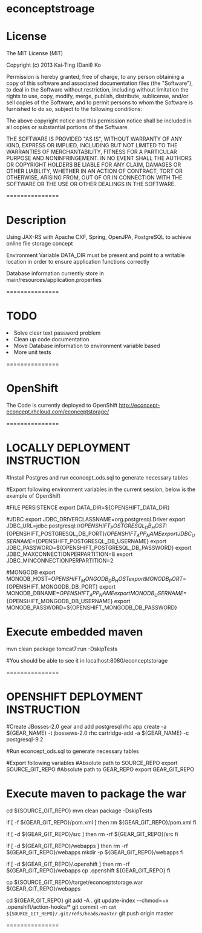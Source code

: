 econceptstroage
===============

License
===============

The MIT License (MIT)

Copyright (c) 2013 Kai-Ting (Danil) Ko

Permission is hereby granted, free of charge, to any person obtaining a copy
of this software and associated documentation files (the "Software"), to deal
in the Software without restriction, including without limitation the rights
to use, copy, modify, merge, publish, distribute, sublicense, and/or sell
copies of the Software, and to permit persons to whom the Software is
furnished to do so, subject to the following conditions:

The above copyright notice and this permission notice shall be included in
all copies or substantial portions of the Software.

THE SOFTWARE IS PROVIDED "AS IS", WITHOUT WARRANTY OF ANY KIND, EXPRESS OR
IMPLIED, INCLUDING BUT NOT LIMITED TO THE WARRANTIES OF MERCHANTABILITY,
FITNESS FOR A PARTICULAR PURPOSE AND NONINFRINGEMENT. IN NO EVENT SHALL THE
AUTHORS OR COPYRIGHT HOLDERS BE LIABLE FOR ANY CLAIM, DAMAGES OR OTHER
LIABILITY, WHETHER IN AN ACTION OF CONTRACT, TORT OR OTHERWISE, ARISING FROM,
OUT OF OR IN CONNECTION WITH THE SOFTWARE OR THE USE OR OTHER DEALINGS IN
THE SOFTWARE.

===============


Description
===============

Using JAX-RS with Apache CXF, Spring, OpenJPA, PostgreSQL to achieve online file storage concept

Environment Variable DATA_DIR must be present and point to a writable location in order to ensure application functions correctly

Database information currently store in main/resources/application.properties

===============


TODO
===============
<li>Solve clear text password problem</li>
<li>Clean up code documentation</li>
<li>Move Database information to environment variable based</li>
<li>More unit tests</li>

===============

OpenShift
===============

The Code is currently deployed to OpenShift
http://econcept-econcept.rhcloud.com/econceptstorage/

===============

LOCALLY DEPLOYMENT INSTRUCTION
===============

#Install Postgres and run econcept_ods.sql to generate necessary tables

#Export following environment variables in the current session, below is the example of OpenShift

#FILE PERSISTENCE
export DATA_DIR=${OPENSHIFT_DATA_DIR}

#JDBC
export JDBC_DRIVERCLASSNAME=org.postgresql.Driver
export JDBC_URL=jdbc:postgresql://${OPENSHIFT_POSTGRESQL_DB_HOST}:${OPENSHIFT_POSTGRESQL_DB_PORT}/${OPENSHIFT_APP_NAME}
export JDBC_USERNAME=${OPENSHIFT_POSTGRESQL_DB_USERNAME}
export JDBC_PASSWORD=${OPENSHIFT_POSTGRESQL_DB_PASSWORD}
export JDBC_MAXCONNECTIONPERPARTITION=8
export JDBC_MINCONNECTIONPERPARTITION=2

#MONGODB
export MONODB_HOST=${OPENSHIFT_MONGODB_DB_HOST}
export MONODB_PORT=${OPENSHIFT_MONGODB_DB_PORT}
export MONODB_DBNAME=${OPENSHIFT_APP_NAME}
export MONODB_USERNAME=${OPENSHIFT_MONGODB_DB_USERNAME}
export MONODB_PASSWORD=${OPENSHIFT_MONGODB_DB_PASSWORD}

# Execute embedded maven
mvn clean package tomcat7:run -DskipTests

#You should be able to see it in localhost:8080/econceptstorage

===============

OPENSHIFT DEPLOYMENT INSTRUCTION
===============

#Create JBosses-2.0 gear and add postgresql
rhc app create -a ${GEAR_NAME} -t jbossews-2.0
rhc cartridge-add -a ${GEAR_NAME} -c postgresql-9.2

#Run econcept_ods.sql to generate necessary tables

#Export following variables
#Absolute path to SOURCE_REPO
export SOURCE_GIT_REPO
#Absolute path to GEAR_REPO
export GEAR_GIT_REPO

# Execute maven to package the war
cd ${SOURCE_GIT_REPO}
mvn clean package -DskipTests

if [ -f ${GEAR_GIT_REPO}/pom.xml ]
then
	rm ${GEAR_GIT_REPO}/pom.xml 
fi

if [ -d ${GEAR_GIT_REPO}/src ]
then
	rm -rf ${GEAR_GIT_REPO}/src
fi

if [ -d ${GEAR_GIT_REPO}/webapps ]
then
	rm -rf ${GEAR_GIT_REPO}/webapps
	mkdir -p ${GEAR_GIT_REPO}/webapps
fi

if [ -d ${GEAR_GIT_REPO}/.openshift ]
then
	rm -rf ${GEAR_GIT_REPO}/webapps
	cp .openshift ${GEAR_GIT_REPO}
fi

cp ${SOURCE_GIT_REPO}/target/econceptstorage.war ${GEAR_GIT_REPO}/webapps

cd ${GEAR_GIT_REPO}
git add -A .
git update-index --chmod=+x .openshift/action-hooks/*
git commit -m `cat ${SOURCE_GIT_REPO}/.git/refs/heads/master`
git push origin master

===============
